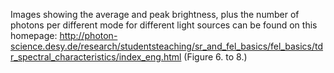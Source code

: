 Images showing the average and peak brightness, plus the number of photons per different mode for different light sources can be found on this homepage:
http://photon-science.desy.de/research/studentsteaching/sr_and_fel_basics/fel_basics/tdr_spectral_characteristics/index_eng.html
(Figure 6. to 8.)
